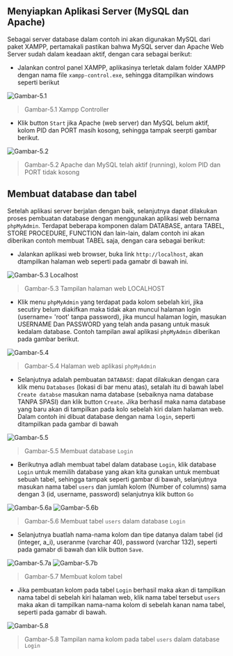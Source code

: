 ## Menyiapkan Aplikasi Server (MySQL dan Apache) 

Sebagai server database dalam contoh ini akan digunakan MySQL dari paket XAMPP, pertamakali pastikan bahwa MySQL server dan Apache Web Server sudah dalam keadaan aktif, dengan cara sebagai berikut:

* Jalankan control panel XAMPP, aplikasinya terletak dalam folder XAMPP dengan nama file ` xampp-control.exe `, sehingga ditampilkan windows seperti berikut

![Gambar-5.1](https://cdn.rawgit.com/handaga/Web-Dinamis/master/images/xampp.jpeg) 
> Gambar-5.1 Xampp Controller 

* Klik button ` Start ` jika Apache (web server) dan MySQL belum aktif, kolom PID dan PORT masih kosong, sehingga tampak seerpti gambar berikut.

![Gambar-5.2](https://cdn.rawgit.com/handaga/Web-Dinamis/master/images/xampp-02.jpeg)
> Gambar-5.2 Apache dan MySQL telah aktif (running), kolom PID dan PORT tidak kosong


## Membuat database dan tabel

Setelah aplikasi server berjalan dengan baik, selanjutnya dapat dilakukan proses pembuatan database dengan menggunakan aplikasi web bernama ` phpMyAdmin `. Terdapat beberapa komponen dalam DATABASE, antara TABEL, STORE PROCEDURE, FUNCTION dan lain-lain, dalam contoh ini akan diberikan contoh membuat TABEL saja, dengan cara sebagai berikut:

* Jalankan aplikasi web browser, buka link  ` http://localhost `, akan dtampilkan halaman web seperti pada gamabr di bawah ini.

![Gambar-5.3 Localhost](https://cdn.rawgit.com/handaga/Web-Dinamis/master/images/xampp-03.jpeg)
> Gambar-5.3 Tampilan halaman web LOCALHOST

* Klik menu ` phpMyAdmin ` yang terdapat pada kolom sebelah kiri, jika secutiry belum diakifkan maka tidak akan muncul halaman login (username= 'root' tanpa password), jika muncul halaman login, masukan USERNAME Dan PASSWORD yang telah anda pasang untuk masuk kedalam database. Contoh tampilan awal aplikasi ` phpMyAdmin ` diberikan pada gambar berikut.

![Gambar-5.4](https://cdn.rawgit.com/handaga/Web-Dinamis/master/images/phpMyAdmin-01.jpeg)
> Gambar-5.4 Halaman web aplikasi ` phpMyAdmin `

* Selanjutnya adalah pembuatan ` DATABASE `: dapat dilakukan dengan cara klik menu ` Databases ` (lokasi di bar menu atas), setalah itu di bawah label ` Create databse ` masukan nama database (sebaiknya nama database TANPA SPASI)  dan klik button ` Create `.  Jika berhasil maka nama database yang baru akan di tampilkan pada kolo sebelah kiri dalam halaman web. Dalam contoh ini dibuat database dengan nama ` login `, seperti ditampilkan pada gambar di bawah

![Gambar-5.5](https://cdn.rawgit.com/handaga/Web-Dinamis/master/images/phpMyAdmin-02-Login.jpeg) 
> Gambar-5.5 Membuat database ` Login `

* Berikutnya adlah membuat tabel dalam database ` Login `, klik database ` Login ` untuk memilih database yang akan kita gunakan untuk membuat sebuah tabel, sehingga tampak seperti gambar di bawah, selanjutnya masukan nama tabel ` users ` dan jumlah kolom (Number of columns) sama dengan 3 (id, username, password) selanjutnya klik button ` Go `

![Gambar-5.6a](https://cdn.rawgit.com/handaga/Web-Dinamis/master/images/phpMyAdmin-03.jpeg)
![Gambar-5.6b](https://cdn.rawgit.com/handaga/Web-Dinamis/master/images/phpMyAdmin-04.jpeg)
> Gambar-5.6 Membuat tabel ` users ` dalam database ` Login `

* Selanjutnya buatlah nama-nama kolom dan tipe datanya dalam tabel (id (integer, a_i), useranme (varchar 40), password (varchar 132), seperti pada gamabr di bawah dan klik button ` Save `.

![Gambar-5.7a](https://cdn.rawgit.com/handaga/Web-Dinamis/master/images/phpMyAdmin-05.jpeg) 
![Gambar-5.7b](https://cdn.rawgit.com/handaga/Web-Dinamis/master/images/phpMyAdmin-06.jpeg)
> Gambar-5.7 Membuat kolom tabel 

* Jika pembuatan kolom pada tabel ` Login ` berhasil maka akan di tampilkan nama tabel di sebelah kiri halaman web, klik nama tabel tersebut ` users ` maka akan di tampilkan nama-nama kolom di sebelah kanan nama tabel, seperti pada gamabr di bawah. 

![Gambar-5.8](https://cdn.rawgit.com/handaga/Web-Dinamis/master/images/phpMyAdmin-07.jpeg)
> Gambar-5.8 Tampilan nama kolom pada tabel ` users ` dalam database ` Login `   



